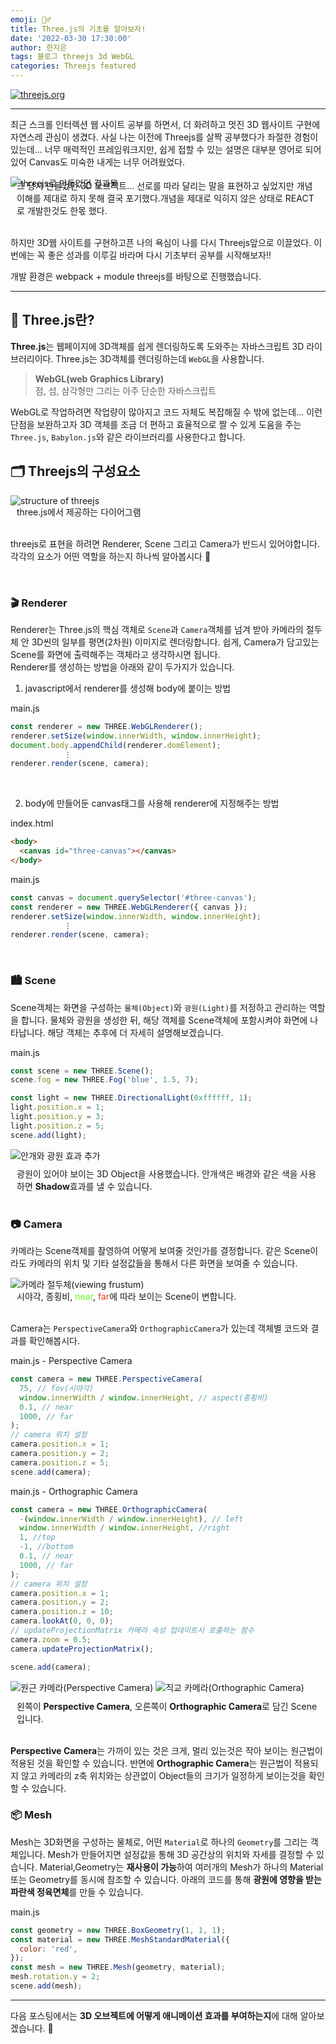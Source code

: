 ```yaml
---
emoji: 🧗‍♂️
title: Three.js의 기초를 알아보자!
date: '2022-03-30 17:30:00'
author: 한지은
tags: 블로그 threejs 3d WebGL
categories: Threejs featured
---
```


<a href="https://threejs.org/" target="_blank" >
<img src="./basic-of-threejs-01.png" alt="threejs.org"/>
</a>

---

최근 스크롤 인터렉션 웹 사이트 공부를 하면서, 더 화려하고 멋진 3D 웹사이트 구현에 자연스레 관심이 생겼다.
사실 나는 이전에 Threejs를 살짝 공부했다가 좌절한 경험이 있는데... 너무 매력적인 프레임워크지만, 쉽게 접할 수 있는 설명은 대부분 영어로 되어있어 Canvas도 미숙한 내게는 너무 어려웠었다.

![threejs로 만들었던 결과물](./basic-of-threejs-02.png)

<p class="img-caption" style="margin: -30px 10px 0 10px;">그 당시 만들었던 3D 오브젝트... 선로를 따라 달리는 말을 표현하고 싶었지만 개념 이해를 제대로 하지 못해 결국 포기했다.개념을 제대로 익히지 않은 상태로 REACT로 개발한것도 한몫 했다.</p>
<br />

하지만 3D웹 사이트를 구현하고픈 나의 욕심이 나를 다시 Threejs앞으로 이끌었다. 이번에는 꼭 좋은 성과를 이루길 바라며 다시 기초부터 공부를 시작해보자!!

개발 환경은 webpack + module threejs를 바탕으로 진행했습니다.

---

## 👋 Three.js란?

**Three.js**는 웹페이지에 3D객체를 쉽게 렌더링하도록 도와주는 자바스크립트 3D 라이브러리이다.
Three.js는 3D객체를 렌더링하는데 `WebGL`을 사용합니다.

> **WebGL(web Graphics Library)** <br /> 점, 섬, 삼각형만 그리는 아주 단순한 자바스크립트

WebGL로 작업하려면 작업량이 많아지고 코드 자체도 복잡해질 수 밖에 없는데...
이런 단점을 보완하고자 3D 객체를 조금 더 편하고 효율적으로 짤 수 있게 도움을 주는 `Three.js`, `Babylon.js`와 같은 라이브러리를 사용한다고 합니다.

## 🗂 Threejs의 구성요소

![structure of threejs](./basic-of-threejs-03.png)

<p class="img-caption" style="margin: -15px 10px 0 10px;">
three.js에서 제공하는 다이어그램
</p>
<br />

threejs로 표현을 하려면 Renderer, Scene 그리고 Camera가 반드시 있어야합니다.
<br />
각각의 요소가 어떤 역할을 하는지 하나씩 알아봅시다 🧐

<br />

### 🎬 Renderer

Renderer는 Three.js의 핵심 객체로 `Scene`과 `Camera`객체를 넘겨 받아 카메라의 절두체 안 3D씬의 일부를 평면(2차원) 이미지로 렌더링합니다. 쉽게, Camera가 담고있는 Scene를 화면에 출력해주는 객체라고 생각하시면 됩니다.
<br />
Renderer를 생성하는 방법을 아래와 같이 두가지가 있습니다.

1. javascript에서 renderer를 생성해 body에 붙이는 방법

<div class="codebox-title">main.js</div>

```javascript
const renderer = new THREE.WebGLRenderer();
renderer.setSize(window.innerWidth, window.innerHeight);
document.body.appendChild(renderer.domElement);
            ⋮
renderer.render(scene, camera);
```

<br />

2. body에 만들어둔 canvas태그를 사용해 renderer에 지정해주는 방법
<div class="codebox-title">index.html</div>

```html
<body>
  <canvas id="three-canvas"></canvas>
</body>
```

<div class="codebox-title">main.js</div>

```javascript
const canvas = document.querySelector('#three-canvas');
const renderer = new THREE.WebGLRenderer({ canvas });
renderer.setSize(window.innerWidth, window.innerHeight);
            ⋮
renderer.render(scene, camera);
```

<br />

### 🏙 Scene

Scene객체는 화면을 구성하는 `물체(Object)`와 `광원(Light)`를 저정하고 관리하는 역할을 합니다. 물체와 광원을 생성한 뒤, 해당 객체를 Scene객체에 포함시켜야 화면에 나타납니다.
해당 객체는 추후에 더 자세히 설명해보겠습니다.

<div class="codebox-title">main.js</div>

```javascript
const scene = new THREE.Scene();
scene.fog = new THREE.Fog('blue', 1.5, 7);

const light = new THREE.DirectionalLight(0xffffff, 1);
light.position.x = 1;
light.position.y = 3;
light.position.z = 5;
scene.add(light);
```

![안개와 광원 효과 추가](./basic-of-threejs-07.png)

<p class="img-caption" style="margin: -5px 10px 0 10px;">
    광원이 있어야 보이는 3D Object을 사용했습니다. 안개색은 배경와 같은 색을 사용하면 <b>Shadow</b>효과를 낼 수 있습니다.
</p>
<br />

### 📷 Camera

카메라는 Scene객체를 촬영하여 어떻게 보여줄 것인가를 결정합니다. 같은 Scene이라도 카메라의 위치 및 기타 설정값들을 통해서 다른 화면을 보여줄 수 있습니다.

![카메라 절두체(viewing frustum)](./basic-of-threejs-04.gif)

<p class="img-caption" style="margin: -15px 10px 0 10px;">
    시야각, 종횡비, <span style="color: rgb(110, 250,34)">near</span>, <span style="color: rgb(228, 64, 36)">far</span>에 따라 보이는 Scene이 변합니다.
</p>
<br />

Camera는 `PerspectiveCamera`와 `OrthographicCamera`가 있는데 객체별 코드와 결과를 확인해봅시다.

<div class="codebox-title">main.js - Perspective Camera</div>

```javascript
const camera = new THREE.PerspectiveCamera(
  75, // fov(시야각)
  window.innerWidth / window.innerHeight, // aspect(종횡비)
  0.1, // near
  1000, // far
);
// camera 위치 설정
camera.position.x = 1;
camera.position.y = 2;
camera.position.z = 5;
scene.add(camera);
```

<div class="codebox-title">main.js - Orthographic Camera</div>

```javascript
const camera = new THREE.OrthographicCamera(
  -(window.innerWidth / window.innerHeight), // left
  window.innerWidth / window.innerHeight, //right
  1, //top
  -1, //bottom
  0.1, // near
  1000, // far
);
// camera 위치 설정
camera.position.x = 1;
camera.position.y = 2;
camera.position.z = 10;
camera.lookAt(0, 0, 0);
// updateProjectionMatrix 카메라 속성 업데이트시 호출하는 함수
camera.zoom = 0.5;
camera.updateProjectionMatrix();

scene.add(camera);
```

<div class="img-wrapper">
    <img src="./basic-of-threejs-05.png" alt="원근 카메라(Perspective Camera)"/>
    <img src="./basic-of-threejs-06.png" alt="직교 카메라(Orthographic Camera)"/>
</div>
<p class="img-caption" style="margin: 10px 10px 0 10px;">
    왼쪽이 <b>Perspective Camera</b>, 오른쪽이 <b>Orthographic Camera</b>로 담긴 Scene입니다.
</p>
<br/>

**Perspective Camera**는 가까이 있는 것은 크게, 멀리 있는것은 작아 보이는 원근법이 적용된 것을 확인할 수 있습니다.
반면에 **Orthographic Camera**는 원근법이 적용되지 않고 카메라의 z축 위치와는 상관없이 Object들의 크기가 일정하게 보이는것을 확인할 수 있습니다.
<br />

### 📦 Mesh

Mesh는 3D화면을 구성하는 물체로, 어떤 `Material`로 하나의 `Geometry`를 그리는 객체입니다. Mesh가 만들어지면 설정값을 통해 3D 공간상의 위치와 자세를 결정할 수 있습니다.
Material,Geometry는 **재사용이 가능**하여 여러개의 Mesh가 하나의 Material 또는 Geometry를 동시에 참조할 수 있습니다. 아래의 코드를 통해 **광원에 영향을 받는 파란색 정육면체**를 만들 수 있습니다.

<div class="codebox-title">main.js</div>

```javascript
const geometry = new THREE.BoxGeometry(1, 1, 1);
const material = new THREE.MeshStandardMaterial({
  color: 'red',
});
const mesh = new THREE.Mesh(geometry, material);
mesh.rotation.y = 2;
scene.add(mesh);
```

---

다음 포스팅에서는 **3D 오브젝트에 어떻게 애니메이션 효과를 부여하는지**에 대해 알아보겠습니다.
🥳

```toc

```

